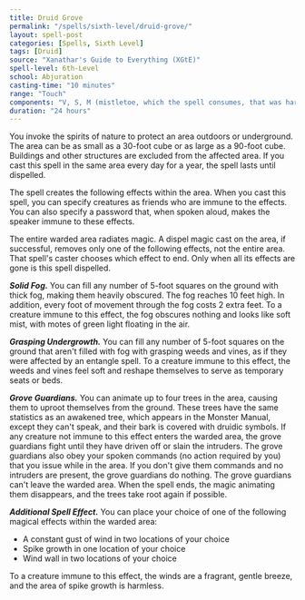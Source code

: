 ```yaml
---
title: Druid Grove
permalink: "/spells/sixth-level/druid-grove/"
layout: spell-post
categories: [Spells, Sixth Level]
tags: [Druid]
source: "Xanathar's Guide to Everything (XGtE)"
spell-level: 6th-Level
school: Abjuration
casting-time: "10 minutes"
range: "Touch"
components: "V, S, M (mistletoe, which the spell consumes, that was harvested with a golden sickle under the light of a full moon)"
duration: "24 hours"
---
```


You invoke the spirits of nature to protect an area outdoors or underground. The area can be as small as a 30-foot cube or as large as a 90-foot cube. Buildings and other structures are excluded from the affected area. If you cast this spell in the same area every day for a year, the spell lasts until dispelled.

The spell creates the following effects within the area. When you cast this spell, you can specify creatures as friends who are immune to the effects. You can also specify a password that, when spoken aloud, makes the speaker immune to these effects.

The entire warded area radiates magic. A dispel magic cast on the area, if successful, removes only one of the following effects, not the entire area. That spell's caster chooses which effect to end. Only when all its effects are gone is this spell dispelled.

***Solid Fog.*** You can fill any number of 5-foot squares on the ground with thick fog, making them heavily obscured. The fog reaches 10 feet high. In addition, every foot of movement through the fog costs 2 extra feet. To a creature immune to this effect, the fog obscures nothing and looks like soft mist, with motes of green light floating in the air.

***Grasping Undergrowth.*** You can fill any number of 5-foot squares on the ground that aren't filled with fog with grasping weeds and vines, as if they were affected by an entangle spell. To a creature immune to this effect, the weeds and vines feel soft and reshape themselves to serve as temporary seats or beds.

***Grove Guardians.*** You can animate up to four trees in the area, causing them to uproot themselves from the ground. These trees have the same statistics as an awakened tree, which appears in the Monster Manual, except they can't speak, and their bark is covered with druidic symbols. If any creature not immune to this effect enters the warded area, the grove guardians fight until they have driven off or slain the intruders. The grove guardians also obey your spoken commands (no action required by you) that you issue while in the area. If you don't give them commands and no intruders are present, the grove guardians do nothing. The grove guardians can't leave the warded area. When the spell ends, the magic animating them disappears, and the trees take root again if possible.

***Additional Spell Effect.*** You can place your choice of one of the following magical effects within the warded area:

- A constant gust of wind in two locations of your choice
- Spike growth in one location of your choice
- Wind wall in two locations of your choice

To a creature immune to this effect, the winds are a fragrant, gentle breeze, and the area of spike growth is harmless.